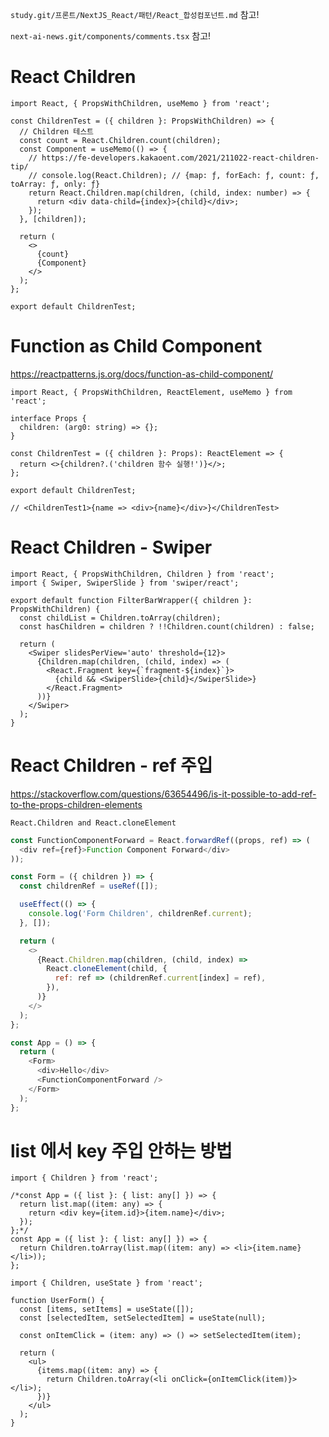 `study.git/프론트/NextJS_React/패턴/React_합성컴포넌트.md` 참고!

`next-ai-news.git/components/comments.tsx` 참고!

# React Children

```tsx
import React, { PropsWithChildren, useMemo } from 'react';

const ChildrenTest = ({ children }: PropsWithChildren) => {
  // Children 테스트
  const count = React.Children.count(children);
  const Component = useMemo(() => {
    // https://fe-developers.kakaoent.com/2021/211022-react-children-tip/
    // console.log(React.Children); // {map: ƒ, forEach: ƒ, count: ƒ, toArray: ƒ, only: ƒ}
    return React.Children.map(children, (child, index: number) => {
      return <div data-child={index}>{child}</div>;
    });
  }, [children]);

  return (
    <>
      {count}
      {Component}
    </>
  );
};

export default ChildrenTest;
```

# Function as Child Component

https://reactpatterns.js.org/docs/function-as-child-component/

```tsx
import React, { PropsWithChildren, ReactElement, useMemo } from 'react';

interface Props {
  children: (arg0: string) => {};
}

const ChildrenTest = ({ children }: Props): ReactElement => {
  return <>{children?.('children 함수 실행!')}</>;
};

export default ChildrenTest;

// <ChildrenTest1>{name => <div>{name}</div>}</ChildrenTest>
```

# React Children - Swiper

```tsx
import React, { PropsWithChildren, Children } from 'react';
import { Swiper, SwiperSlide } from 'swiper/react';

export default function FilterBarWrapper({ children }: PropsWithChildren) {
  const childList = Children.toArray(children);
  const hasChildren = children ? !!Children.count(children) : false;

  return (
    <Swiper slidesPerView='auto' threshold={12}>
      {Children.map(children, (child, index) => (
        <React.Fragment key={`fragment-${index}`}>
          {child && <SwiperSlide>{child}</SwiperSlide>}
        </React.Fragment>
      ))}
    </Swiper>
  );
}
```

# React Children - ref 주입

https://stackoverflow.com/questions/63654496/is-it-possible-to-add-ref-to-the-props-children-elements

`React.Children and React.cloneElement`

```javascript
const FunctionComponentForward = React.forwardRef((props, ref) => (
  <div ref={ref}>Function Component Forward</div>
));

const Form = ({ children }) => {
  const childrenRef = useRef([]);

  useEffect(() => {
    console.log('Form Children', childrenRef.current);
  }, []);

  return (
    <>
      {React.Children.map(children, (child, index) =>
        React.cloneElement(child, {
          ref: ref => (childrenRef.current[index] = ref),
        }),
      )}
    </>
  );
};

const App = () => {
  return (
    <Form>
      <div>Hello</div>
      <FunctionComponentForward />
    </Form>
  );
};
```

# list 에서 key 주입 안하는 방법

```tsx
import { Children } from 'react';

/*const App = ({ list }: { list: any[] }) => {
  return list.map((item: any) => {
    return <div key={item.id}>{item.name}</div>;
  });
};*/
const App = ({ list }: { list: any[] }) => {
  return Children.toArray(list.map((item: any) => <li>{item.name}</li>));
};
```

```tsx
import { Children, useState } from 'react';

function UserForm() {
  const [items, setItems] = useState([]);
  const [selectedItem, setSelectedItem] = useState(null);

  const onItemClick = (item: any) => () => setSelectedItem(item);

  return (
    <ul>
      {items.map((item: any) => {
        return Children.toArray(<li onClick={onItemClick(item)}></li>);
      })}
    </ul>
  );
}
```
